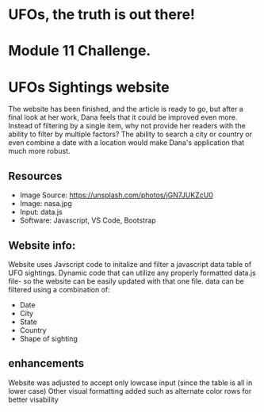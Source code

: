 # UFOs, the truth is out there!

# Module 11 Challenge.
# UFOs Sightings website
The website has been finished, and the article is ready to go, but after a final look at her work, Dana feels that it could be improved even more. Instead of filtering by a single item, why not provide her readers with the ability to filter by multiple factors? The ability to search a city or country or even combine a date with a location would make Dana's application that much more robust.

## Resources
- Image Source: https://unsplash.com/photos/jGN7JUKZcU0
- Image: nasa.jpg
- Input: data.js
- Software: Javascript, VS Code,  Bootstrap

## Website info:
Website uses Javscript code to initalize and filter a javascript data table of UFO sightings. Dynamic code that can utilize any properly formatted data.js file- so the website can be easily updated with that one file. data can be filtered using a combination of:

- Date
- City
- State
- Country 
- Shape of sighting

## enhancements
Website was adjusted to accept only lowcase input (since the table is all in lower case) Other visual formatting added such as alternate color rows for better visability

